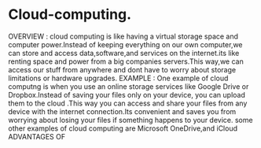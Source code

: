 # Cloud-computing.
OVERVIEW :
cloud computing is like having a virtual storage space and computer power.Instead of keeping everything on our own computer,we can store and access data,software,and services on the internet.its like renting space and power from a big companies servers.This way,we can access our stuff from anywhere and dont have to worry about storage limitations or hardware upgrades.
EXAMPLE :
One example of cloud computng is when you use an online storage services like Google Drive or Dropbox.Instead of saving your files only on your device, you can upload them to the cloud .This way you can access and share your files from any device with the internet connection.Its convenient and saves you from worrying about losing your files if something happens to your device.
some other examples of cloud computing are Microsoft OneDrive,and iCloud 
ADVANTAGES OF 

